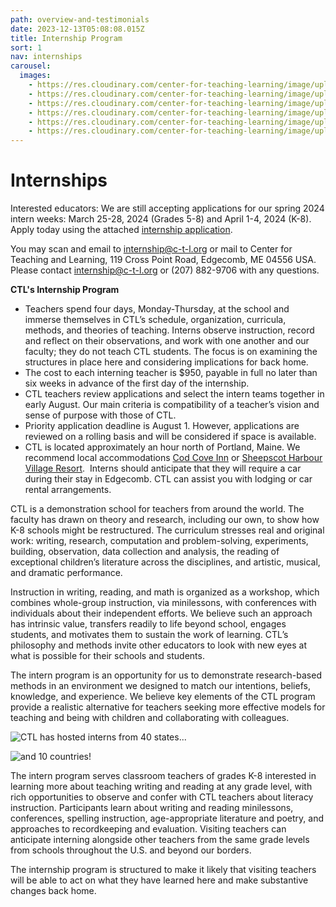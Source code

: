 ```yaml
---
path: overview-and-testimonials
date: 2023-12-13T05:08:08.015Z
title: Internship Program
sort: 1
nav: internships
carousel:
  images:
    - https://res.cloudinary.com/center-for-teaching-learning/image/upload/v1665867860/Home%20page%20photos/school.1080.36_l9ricn.jpg
    - https://res.cloudinary.com/center-for-teaching-learning/image/upload/v1665867860/Home%20page%20photos/school.1080.33_ozbuim.jpg
    - https://res.cloudinary.com/center-for-teaching-learning/image/upload/v1665867860/Home%20page%20photos/school.1080.31_nzfsxk.jpg
    - https://res.cloudinary.com/center-for-teaching-learning/image/upload/v1665867862/Home%20page%20photos/school.1080.42_x05usr.jpg
    - https://res.cloudinary.com/center-for-teaching-learning/image/upload/v1665867859/Home%20page%20photos/art.1080.4_o4cgju.jpg
    - https://res.cloudinary.com/center-for-teaching-learning/image/upload/v1665867860/Home%20page%20photos/art.1080.6_tdg3ju.jpg
---
```

# Internships

Interested educators: We are still accepting applications for our spring 2024 intern weeks: March 25-28, 2024 (Grades 5-8) and April 1-4, 2024 (K-8). Apply today using the attached [internship application](https://drive.google.com/file/d/1wiQrAefOVCH-stHoLLnEkyBSqzpIBnJO/view?usp=sharing). 

You may scan and email to internship@c-t-l.org or mail to Center for Teaching and Learning, 119 Cross Point Road, Edgecomb, ME 04556 USA. Please contact internship@c-t-l.org or (207) 882-9706 with any questions. 

**CTL's Internship Program**

* Teachers spend four days, Monday-Thursday, at the school and immerse themselves in CTL’s schedule, organization, curricula, methods, and theories of teaching. Interns observe instruction, record and reflect on their observations, and work with one another and our faculty; they do not teach CTL students. The focus is on examining the structures in place here and considering implications for back home.
* The cost to each interning teacher is $950, payable in full no later than six weeks in advance of the first day of the internship.
* CTL teachers review applications and select the intern teams together in early August. Our main criteria is compatibility of a teacher’s vision and sense of purpose with those of CTL.
* Priority application deadline is August 1. However, applications are reviewed on a rolling basis and will be considered if space is available. 
* CTL is located approximately an hour north of Portland, Maine. We recommend local accommodations [Cod Cove Inn](https://www.codcoveinn.com) or [Sheepscot Harbour Village Resort](https://www.midcoastshvr.com).  Interns should anticipate that they will require a car during their stay in Edgecomb. CTL can assist you with lodging or car rental arrangements.

CTL is a demonstration school for teachers from around the world. The faculty has drawn on theory and research, including our own, to show how K-8 schools might be restructured. The curriculum stresses real and original work: writing, research, computation and problem-solving, experiments, building, observation, data collection and analysis, the reading of exceptional children’s literature across the disciplines, and artistic, musical, and dramatic performance.

Instruction in writing, reading, and math is organized as a workshop, which combines whole-group instruction, via minilessons, with conferences with individuals about their independent efforts. We believe such an approach has intrinsic value, transfers readily to life beyond school, engages students, and motivates them to sustain the work of learning. CTL’s philosophy and methods invite other educators to look with new eyes at what is possible for their schools and students.

The intern program is an opportunity for us to demonstrate research-based methods in an environment we designed to match our intentions, beliefs, knowledge, and experience. We believe key elements of the CTL program provide a realistic alternative for teachers seeking more effective models for teaching and being with children and collaborating with colleagues. 

![](https://res.cloudinary.com/center-for-teaching-learning/image/upload/v1702441336/CTL_Interns_-_US_iziyby.jpg "CTL has hosted interns from 40 states...")

![](https://res.cloudinary.com/center-for-teaching-learning/image/upload/v1702441336/CTL_Interns_-_International_l6reat.jpg "and 10 countries!")

The intern program serves classroom teachers of grades K-8 interested in learning more about teaching writing and reading at any grade level, with rich opportunities to observe and confer with CTL teachers about literacy instruction. Participants learn about writing and reading minilessons, conferences, spelling instruction, age-appropriate literature and poetry, and approaches to recordkeeping and evaluation. Visiting teachers can anticipate interning alongside other teachers from the same grade levels from schools throughout the U.S. and beyond our borders.

The internship program is structured to make it likely that visiting teachers will be able to act on what they have learned here and make substantive changes back home.